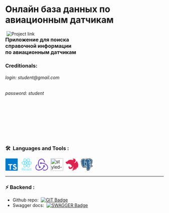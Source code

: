 # Онлайн база данных по авиационным датчикам



[<img alt="Project link" align="right" src="https://sun9-west.userapi.com/sun9-8/s/v1/ig2/IoglZu4RmWmzqzJ9Emr_LZk8-XhUg_fxyxnsVGui1QJ4uKlLBT08SgEXyOTsCcoUjSTnG8KSn7eE2vDmv5nLkkNk.jpg?size=1878x892&quality=96&type=album" width="500"/>](https://data-base-client.herokuapp.com/)
<h3>Приложение для поиска <br/>справочной информации <br/> по авиационным датчикам<h3>

<h3>Creditionals:<h4>
<h6>login: student@gmail.com</h6>
<h6>password: student</h6>




<br /><br /><br /><br />
---
### 🛠 &nbsp;Languages and Tools :

<p>
<img src="https://github.com/devicons/devicon/blob/master/icons/typescript/typescript-original.svg" title="TypeScript" alt="Java" width="40" height="40"/>&nbsp;
<img src="https://github.com/devicons/devicon/blob/master/icons/react/react-original-wordmark.svg" title="React" alt="React" width="40" height="40"/>&nbsp;
<img src="https://github.com/devicons/devicon/blob/master/icons/redux/redux-original.svg" title="Redux Toolkit" alt="Redux " width="40" height="40"/>&nbsp;
<img src="https://cdn-images-1.medium.com/max/1200/1*y1fCsOVCYCTi1B9Q_0BOYg.png" title="styled-components" **alt="styled-components" width="40" height="40"/>&nbsp;
<img src="https://github.com/devicons/devicon/blob/master/icons/nestjs/nestjs-plain.svg" title="NestJS" **alt="NestJS" width="40" height="40"/>&nbsp;
<img src="https://github.com/devicons/devicon/blob/master/icons/postgresql/postgresql-original.svg" title="PostgreSQL" **alt="PostgreSQL" width="40" height="40"/>&nbsp;
</p>

---

### ⚡ Backend :
- Github repo: &nbsp;[![GIT Badge](https://img.shields.io/badge/github-white?logo=github&logoColor=black&style=for-the-badge)](https://github.com/SkvernoSlovie/online-db-server)
- Swagger docs: &nbsp;[![SWAGGER Badge](https://img.shields.io/badge/swagger-green?logo=swagger&logoColor=white&style=for-the-badge)](https://online-db-server.herokuapp.com/api/docs/)

